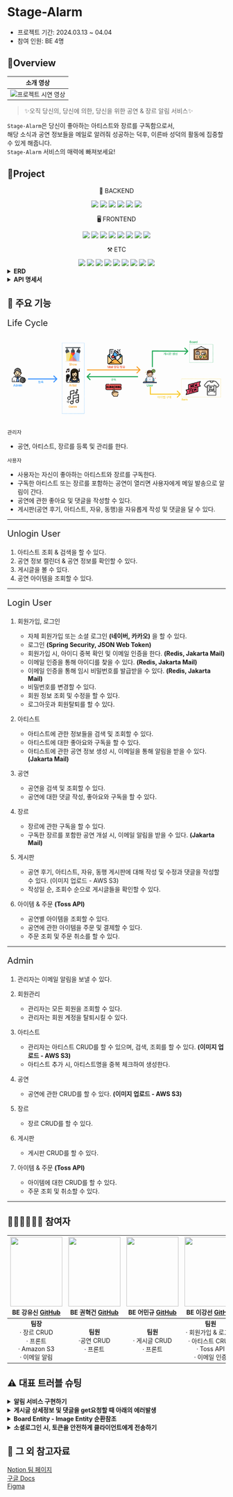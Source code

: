 # Stage-Alarm

- 프로젝트 기간: 2024.03.13 ~ 04.04
- 참여 인원: BE 4명


##  🍳Overview

|      소개 영상      |
|:---------------:|
| ![프로젝트 시연 영상]() |

> ✨오직 당신의, 당신에 의한, 당신을 위한 공연 & 장르 알림 서비스✨  
 
`Stage-Alarm`은 당신이 좋아하는 아티스트와 장르를 구독함으로서,   
해당 소식과 공연 정보들을 메일로 알려줘 성공하는 덕후, 이른바 성덕의 활동에 집중할 수 있게 해줍니다.  
`Stage-Alarm` 서비스의 매력에 빠져보세요!


##  🚩Project

<div align="center">
  <p>💾 BACKEND</p>
    <img src="https://img.shields.io/badge/Java 17-FF160B?style=flat-square&logo=java&logoColor=white"/>
    <img src="https://img.shields.io/badge/Spring Boot-6DB33F?style=flat-square&logo=springboot&logoColor=white"/>
    <img src="https://img.shields.io/badge/Spring Security-6DB33F?style=flat-square&logo=springsecurity&logoColor=white"/>
    <img src="https://img.shields.io/badge/JsonWebToken-000000?style=flat-square&logo=JSON Web Tokens&logoColor=white"/>
    <img src="https://img.shields.io/badge/Querydsl-white?style=flat-square&logo=querydsl&logoColor=white"/>
    <img src="https://img.shields.io/badge/JPA-088142?style=flat-square&logo=jpa&logoColor=white"/>
  <p>🖥️ FRONTEND</p>
    <img src="https://img.shields.io/badge/HTML-E34F26?style=flat-square&logo=html5&logoColor=white"/>
    <img src="https://img.shields.io/badge/CSS-1572B6?style=flat-square&logo=css3&logoColor=white"/>
    <img src="https://img.shields.io/badge/BootStrap-7952B3?style=flat-square&logo=bootstrap&logoColor=white"/>
    <img src="https://img.shields.io/badge/Thymeleaf-005F0F?style=flat-square&logo=thymeleaf&logoColor=white"/>
    <img src="https://img.shields.io/badge/jQuery-0769AD?style=flat-square&logo=jquery&logoColor=white"/>
    <img src="https://img.shields.io/badge/JavaSript-F7DF1E?style=flat-square&logo=javascript&logoColor=white"/>
    <img src="https://img.shields.io/badge/FullCalendar-528DD7?style=flat-square&logo=fullcalendar&logoColor=white"/>
    <img src="https://img.shields.io/badge/Font Awesome-528DD7?style=flat-square&logo=font awesome&logoColor=white"/>
  <p>⚒️ ETC</p>
    <img src="https://img.shields.io/badge/AWS S3-569A31?style=flat-square&logo=amazon s3&logoColor=white"/>
    <img src="https://img.shields.io/badge/SQLite-003B57?style=flat-square&logo=sqlite&logoColor=white"/>
    <img src="https://img.shields.io/badge/Jakarta Mail-F06B66?style=flat-square&logo=jakartamail&logoColor=white"/>
    <img src="https://img.shields.io/badge/Redis-DC382D?style=flat-square&logo=redis&logoColor=white"/>
    <img src="https://img.shields.io/badge/Swagger-85EA2D?style=flat-square&logo=swagger&logoColor=white"/>
    <img src="https://img.shields.io/badge/Erdcloud-171C36?style=flat-square&logo=erdcloud&logoColor=white"/>
    <img src="https://img.shields.io/badge/GitHub-181717?style=flat-square&logo=github&logoColor=white"/>
    <img src="https://img.shields.io/badge/Notion-000000?style=flat-square&logo=notion&logoColor=white"/>
    <img src="https://img.shields.io/badge/Figma-F24E1E?style=flat-square&logo=figma&logoColor=white"/>
</div>

<details>
<summary><strong>ERD</strong></summary>

![ERD](image/ERD.png)
</details>

<details>
<summary><strong>API 명세서</strong></summary>

http://localhost:8080/swagger-ui/index.html


![API 명세서](image/API%20명세서.png)
</details>


##  📍 주요 기능

<p style="font-size: 20px">Life Cycle</p>

![LifeCycle](image/LifeCycle.png)

`관리자`
- 공연, 아티스트, 장르를 등록 및 관리를 한다.

`사용자`
- 사용자는 자신이 좋아하는 아티스트와 장르를 구독한다.  
- 구독한 아티스트 또는 장르를 포함하는 공연이 열리면 사용자에게 메일 발송으로 알림이 간다.
- 공연에 관한 좋아요 및 댓글을 작성할 수 있다.
- 게시판(공연 후기, 아티스트, 자유, 동행)을 자유롭게 작성 및 댓글을 달 수 있다.

---

<p style="font-size: 20px">Unlogin User</p>

1. 아티스트 조회 & 검색을 할 수 있다.
2. 공연 정보 캘린더 & 공연 정보를 확인할 수 있다.
3. 게시글을 볼 수 있다.
4. 공연 아이템을 조회할 수 있다.

---

<p style="font-size: 20px">Login User</p>

1. 회원가입, 로그인
   - 자체 회원가입 또는 소셜 로그인 **(네이버, 카카오)** 을 할 수 있다.
   - 로그인 **(Spring Security, JSON Web Token)**
   - 회원가입 시, 아이디 중복 확인 및 이메일 인증을 한다. **(Redis, Jakarta Mail)**
   - 이메일 인증을 통해 아이디를 찾을 수 있다. **(Redis, Jakarta Mail)**
   - 이메일 인증을 통해 임시 비밀번호를 발급받을 수 있다. **(Redis, Jakarta Mail)**
   - 비밀번호를 변경할 수 있다.
   - 회원 정보 조회 및 수정을 할 수 있다.
   - 로그아웃과 회원탈퇴를 할 수 있다.
   

2. 아티스트
   - 아티스트에 관한 정보들을 검색 및 조회할 수 있다.
   - 아티스트에 대한 좋아요와 구독을 할 수 있다.
   - 아티스트에 관한 공연 정보 생성 시, 이메일을 통해 알림을 받을 수 있다. **(Jakarta Mail)**


3. 공연
   - 공연을 검색 및 조회할 수 있다.
   - 공연에 대한 댓글 작성, 좋아요와 구독을 할 수 있다.


4. 장르
   - 장르에 관한 구독을 할 수 있다.
   - 구독한 장르를 포함한 공연 개설 시, 이메일 알림을 받을 수 있다. **(Jakarta Mail)**


5. 게시판
   - 공연 후기, 아티스트, 자유, 동행 게시판에 대해 작성 및 수정과 댓글을 작성할 수 있다. (이미지 업로드 - AWS S3)
   - 작성일 순, 조회수 순으로 게시글들을 확인할 수 있다.


6. 아이템 & 주문 **(Toss API)**
   - 공연별 아이템을 조회할 수 있다.
   - 공연에 관한 아이템을 주문 및 결제할 수 있다.
   - 주문 조회 및 주문 취소를 할 수 있다.
---

<p style="font-size: 20px">Admin</p>

1. 관리자는 이메일 알림을 보낼 수 있다.


2. 회원관리
   - 관리자는 모든 회원을 조회할 수 있다.
   - 관리자는 회원 계정을 탈퇴시킬 수 있다.


3. 아티스트
   - 관리자는 아티스트 CRUD를 할 수 있으며, 검색, 조회를 할 수 있다. **(이미지 업로드 - AWS S3)**
   - 아티스트 추가 시, 아티스트명을 중복 체크하여 생성한다.


4. 공연
   - 공연에 관한 CRUD를 할 수 있다. **(이미지 업로드 - AWS S3)**


5. 장르
   - 장르 CRUD를 할 수 있다.


6. 게시판
   - 게시판 CRUD를 할 수 있다. 


7. 아이템 & 주문 **(Toss API)**
   - 아이템에 대한 CRUD를 할 수 있다.
   - 주문 조회 및 취소할 수 있다.
---


##  👩🏻‍💻🧑🏻‍💻 참여자

| <img src="https://github.com/fish-minkyu/fish-minkyu/assets/128130163/05ef3683-4b2d-435c-8a07-c6712221f25b" width="120" height="160"/><br/>BE 강유신 <a href="https://github.com/simidot">GitHub</a> | <img src="https://github.com/fish-minkyu/fish-minkyu/assets/128130163/70201eec-be3a-4771-9b06-6b9a7aa2557e" width="120" height="160"/><br/>BE 권혁건 <a href="https://github.com/KwonHyeokGeon">GitHub</a> | <img src="https://github.com/fish-minkyu/fish-minkyu/assets/128130163/3f56f6a8-750f-440e-a27f-d619aa30cdbb" width="120" height="160"/><br/>BE 어민규 <a href="https://github.com/fish-minkyu">GitHub</a> | <img src="https://github.com/fish-minkyu/fish-minkyu/assets/128130163/2692556c-938d-4171-b798-8f0585f28452" width="120" height="160"/><br/>BE 이강선 <a href="https://github.com/joshiaLee">GitHub</a> |
|:-------------------------------------------------------------------------------------------------------------------------------------------------------------------------------------------------:|:-------------------------------------------------------------------------------------------------------------------------------------------------------------------------------------------------------:|:-----------------------------------------------------------------------------------------------------------------------------------------------------------------------------------------------------:|:---------------------------------------------------------------------------------------------------------------------------------------------------------------------------------------------------:|
|                                              <strong>팀장</strong> <br> &middot; 장르 CRUD <br> &middot; 프론트 <br> &middot; Amazon S3 <br> &middot; 이메일 알림                                              |                                                                       <strong>팀원</strong> <br> &middot;공연 CRUD <br> &middot; 프론트                                                                        |                                                                     <strong>팀원</strong> <br> &middot; 게시글 CRUD <br> &middot; 프론트                                                                      |                                          <strong>팀원</strong> <br> &middot; 회원가입 & 로그인 <br> &middot; 아티스트 CRUD <br> &middot; Toss API <br> &middot; 이메일 인증                                           |


##  ⚠️ 대표 트러블 슈팅

<details>
<summary><strong>알림 서비스 구현하기</strong></summary>


# 1. 알림 서비스 구현하기

### 🖥️ 상황

- 사용자는 아티스트와 장르에 대해 구독할 수 있다.
- 새로운 공연 정보가 업로드될 때 사용자가 구독한 아티스트가 참여하거나, 사용자가 구독한 장르의 공연이라면 사용자에게 이메일로 알림을 보낸다.
- 이때, 이메일 알림은 **Jakarta Mail**로 메일 발송 처리를 하는데, 공연 정보를 업로드하는 메서드 내부에 구현해야할지? 구체적으로 어떤 방식으로 구현해야 할지 고민이 되었다.

### 🖋️ 알림 처리에 대한 공부

**1) Spring 비동기 처리 기능**


: 알림 작업을 비동기적으로 처리하여 응답 시간을 최소화할 수 있다.

- @EnableAsync + @Async : 단순한 스레드를 만들어준다.
- SpringAsyncConfig(@EnableAsync) + @Async(”threadPoolName”) : 스레드 풀을 만든다.
- 리턴 값이 있는 경우 : Future, ListenableFuture, CompleatableFuture 사용
- 👍🏻 : 높은 응답성, 자원 효율성 (필요에 따라 스레드 생성 및 관리)
- 👎🏻 : 코드 복잡도, 메모리 문제 (스레드가 다른 스레드와 동일한 메모리 공간을 공유한다)

**2) 이벤트 기반 아키텍처**


: 공연 정보가 업로드되는 이벤트를 발생시키고, 해당 이벤트를 구독하는 알림 서비스가 감지하여 알림을 보낸다.

- Spring의 이벤트 프레임워크 사용 + 이를 처리하는 리스너 등록
- 이벤트 발행 : ApplicationEventPublisher 주입받아 사용
- 이벤트 구독 : ApplicationListener 인터페이스 구현 혹은 @EventListener 사용
- 멀티 캐스팅 관계 : 다수의 수신자가 존재할 수 있는 통신 형태
- 동기 방식으로 동작 (트랜잭션이 하나의 범위로 묶일 수 있다.)
- 비동기 방식으로 하기 위해서는 별도의 설정이 필요
   - @Async 메서드로 비동기 구현
   - ApplicationEventMulticaster로 비동기 구현
- 👍🏻 : 의존성 분리, 재사용성, 별도의 서비스 분리 용이 (여러 도메인에서 사용 가능), 단위 테스트 용이
- 👎🏻 : 전반적인 작업량이 많아짐. 메시지 구독 순서를 고려해야 하는 경우 복잡.

**3) 알림 대기열**


: 메시지 큐나 대기열 시스템을 사용하여 알림 메시지를 임시 저장하고, 대기열을 정기적으로 확인하여 알림을 발송하는 방식.

- RabbitMQ 사용 (AMQP(Advanced Message Queuing Protocol)을 구현한 오픈 소스 메시지 브로커)
- Amazon SQS (Simple Queue Service) 사용
- Apache Kafka 사용 (고성능, 분산형 스트리밍 플랫폼. 대량의 데이터 스트리밍 처리에 특화)
- RabbitMQ 사용 (AMQP(Advanced Message Queuing Protocol)을 구현한 오픈 소스 메시지 브로커)
- ActiveMQ 사용
- 👍🏻 : 확장성, 결합도 감소, 부하 분산
- 👎🏻 : 복잡성 증가, 디버깅과 모니터링의 어려움

### **🌟 선택**

- 2번과 3번은 현재 상황에서 시간적 여유 및 경험 부족으로 구현이 어려울 것으로 예상.
- 그러나, 비동기 처리는 필수이므로 1번 방법을 활용해 알림 처리를 비동기로 처리하기로 했다.
- 핵심 : 알림 처리가 지연되어도 공연 정보 업로드 요청은 완료되어야 하며, 다른 스레드에서 알림을 처리할 수 있도록 비동기로 처리하여야 한다.

### 📨 구현

**1) AsyncConfig 설정**

- @EnableAsync : 비동기 기능 활성
- TaskExecutor를 사용하여 비동기 작업을 스케줄링 (ThreadPoolTaskExecutor)
- setCorePoolSize(n) : 기본적으로 실행 대기 중인 스레드 개수
- setMaxPoolSize(n) : 동시에 동작하는 최대 스레드 개수
- setQueueCapacity(n) : CorePool의 크기를 넘어서면 큐에 저장하는데, 그 큐의 최대 용량

```java
@Configuration
@EnableAsync // 스프링의 비동기 기능을 활성화하여 Async 어노테이션을 감지
public class AsyncConfig implements AsyncConfigurer {

  @Override
  @Bean(name = "threadPoolTaskExecutor")
  public Executor getAsyncExecutor() {
		// 내 PC의 Processor 개수를 가져옴.
    int processors = Runtime.getRuntime().availableProcessors(); 
	  // TaskExecutor를 사용하여 비동기 작업을 스케줄링 (ThreadPoolTaskExecutor)
    ThreadPoolTaskExecutor executor = new ThreadPoolTaskExecutor(); 
    // 기본적으로 실행 대기 중인 스레드 개수
    executor.setCorePoolSize(processors);
    // 동시에 동작하는 최대 스레드 개수
    executor.setMaxPoolSize(processors * 2); 
    // CorePool의 크기를 넘어서면 큐에 저장하는데, 그 큐의 최대 용량
    executor.setQueueCapacity(50); // 대기를 위한 Queue 크기
    executor.setKeepAliveSeconds(60);  // 스레드 재사용 시간
    executor.setThreadNamePrefix("AsyncExecutor-"); // 스레드 이름 prefix
    executor.initialize(); // ThreadPoolExecutor 생성

    return executor;
  }
}
```

**2) 비동기 적용**


: 비동기 처리 메서드에 @Async 어노테이션 붙여주기

```java
    // 이메일 발송 메서드
    @Override
    @Async("threadPoolTaskExecutor")
    @Transactional
    public void sendMail(Alert alert) throws MessagingException {
        log.info("===== email sending start");

        MimeMessage message = mailSender.createMimeMessage();
        MimeMessageHelper helper = new MimeMessageHelper(message, true, "UTF-8");

        helper.setSubject(EMAIL_TITLE_PREFIX + alert.getTitle()); //제목
        helper.setFrom("stage alarm <noreply@stagealarm.com>");
        helper.setTo(alert.getUserEmail());
        HashMap<String, String> emailValues = new HashMap<>();
        emailValues.put("content", alert.getMessage());
        String text = setContext(emailValues);
        helper.setText(text, true);
        helper.addInline("logo", new ClassPathResource("static/images/logo.png"));
        helper.addInline("notice-icon", new ClassPathResource("static/images/image-1.png"));

        mailSender.send(message);
        log.info("===== email sending end");
    }

```

```java
    // 공연 정보에 대한 알림 객체 생성 메서드 (내부에서 이메일 발송 메서드를 호출하므로 트랜잭션 처리를 했다)
    @Override
    @Async("threadPoolTaskExecutor")
    @Transactional
    public void createAlert(Long showInfoId) {
        // 해당 공연정보에서 아티스트 관련 알림 객체 생성
        log.info("===== artist alert creation start");
        List<ShowArtist> showArtists = showArtistRepo.findByShowInfoId(showInfoId);
        generateArtistSubAlert(showArtists);
        log.info("===== artist alert creation end");

        log.info("===== genre alert creation start");
        List<ShowGenre> showGenres = showGenreRepo.findByShowInfoId(showInfoId);
        generateGenreSubAlert(showGenres);
        log.info("===== genre alert creation end");

        List<Alert> alerts = alertRepository.findByShowInfoId(showInfoId);
        for (Alert alert : alerts) {
            try {
                log.info("send email start");
                alert.setMessage(generateMessage(alert, alert.getUserNickname()));
                sendMail(alert);
            } catch (MessagingException e) {
                log.warn(e.getMessage());
                throw new ResponseStatusException(HttpStatus.INTERNAL_SERVER_ERROR);
            }
        }
    }
```

**** 주의사항 ****

- @Async 어노테이션이 붙은 메서드는 같은 클래스 내에서 다른 메서드가 직접 호출할 경우 비동기로 실행되지 않는다. 스프링의 **프록시 기반 AOP**가 작동하는 방식 때문이다. 이를 해결하기 위해서는 자기 자신의 프록시 객체를 주입받아 사용하거나, 다른 빈에서 해당 메서드를 호출해야 한다.
- 비동기 메서드에서 발생하는 예외를 처리하기 위해서는 AsyncUncaughtExceptionHandler를 구현해야 한다.

### 🔥 트러블 발생

![이미지](https://prod-files-secure.s3.us-west-2.amazonaws.com/c69962b0-3951-485b-b10a-5bb29576bba8/f8205c6e-8ae7-4707-afa6-421651e436cf/Untitled.png)

- 찾아봤더니 스프링은 프록시를 사용해서 별도의 스레드에서 Async 처리된 메서드를 실행할 때 프록시 기술을 사용한다고 한다. 음... 프록시가 뭔데 대체!....
- 프록시 생성 방법에는 JDK 동적 프록시 / CGLib 사용 가능
- 스프링 부트 사용시에는 AOP 적용시 기본으로 CGLib 사용
- @EnableAsync는 스프링부트의 방식과는 무관하게 **JDK 동적 프록시나 CGLib** 중 선택 가능하다. (기본값이 Jdk 동적 프록시)

<details>
<summary><strong>AOP Proxy 관련 간단 설명</strong></summary>

**1. JDK dynamic proxy**


:인터페이스 기반의 프록시 생성 방식. Java의 리플렉션을 이용해서 객체를 만든다.

대상의 객체가 최소 하나의 인터페이스를 구현했다면 JDK 프록시를 사용한다.

스프링은 JDK의 Proxy클래스를 사용하여 해당 인터페이스를 구현하는 프록시 객체를 동적으로 생성.

인터페이스를 통한 프록싱에 적합하다.

**2. CGLib proxy (Code Generation Library)**


: 클래스 기반의 프록시 생성 방식. 바이트코드를 조작해 프록시 객체를 만든다.  
대상 객체가 인터페이스를 구현하지 않거나, proxyTargetClass=true 설정을 사용하는 경우에 적용된다.  
상속을 사용하여 대상 클래스의 하위 클래스를 동적으로 생성하고, 이를 통해 프록시 객체를 만든다.  
클래스를 직접 상속하여 프록싱한다.

**default** : JDK dynamic proxy

만약 **@EnableAsync(proxyTargetClass =true)** 설정을 하였으면 **CGLib** proxy 강제

</details>


🤔사실 프록시에 대해 제대로 공부하지 않고, 그냥 어찌저찌 해결하다보니 실행이 되었다.  
이때 해결책으로 썼던 것은 **@EnableAsync(proxyTargetClass=true)**로 바꾸고, 된다! 하고 아무 생각 없이 넘겼다.  
하지만, 지금 트러블 슈팅을 적으며 프록시에 대해서 어느정도 개념을 공부하니, 얼떨결에~ 해결했다는 사실을 알게 되었다.  

위의 오류 상황을 제대로 살펴보면 Action에 두가지 해결책을 제시해주었다.

1) Consider injecting the bean as one of its interfaces

or

2) forcing the use of CGLib-based proxies by setting proxyTargetClass=true on @EnableAsync and/or @EnableCaching.

이렇게 두가지 방법이 있다.

1) 인터페이스 상속을 통해서 빈 주입을 하여 JDK dynamic proxy로 제대로 생성되게 만든다.

2) proxyTargetClass=true 설정을 통해서 CGLib proxy로 강제하여 생성되게 만든다.

위의 상황에서 나는 분명 interface를 구현하고 상속받았는데 왜 why? 이런 문제가 나는걸까 ? 했는데,  
알고보니, Async 어노테이션이 달리는 메서드가 꼭 반드시 인터페이스에 구현되어있어야 한다. = 인터페이스로 빈을 주입한다.   
그래서 두가지 메서드를 인터페이스 메서드로 구현하여 오버라이딩하여 구체적인 메서드를 구현해주었다.

```java
public interface AlertService {
    void createAlert(Long showInfoId);
    void sendMail(Alert alert) throws MessagingException;
}
```

```java
@Slf4j
@Service
@RequiredArgsConstructor
public class EmailAlertService implements AlertService {
    private final JavaMailSender mailSender;
    private final SpringTemplateEngine templateEngine;

    private final AlertRepository alertRepository;
    private final ShowArtistRepo showArtistRepo;
    private final ShowGenreRepo showGenreRepo;
    private final GenreSubscribeRepo genreSubscribeRepo;
    private final ArtistSubscribeRepo artistSubscribeRepo;

    private static final String EMAIL_TITLE_PREFIX = "[STAGE ALARM] 알림 : 새 공연이 등록되었습니다";
    private static final String EMAIL_ALARM_TITLE = "알림 : 새 공연이 등록되었습니다";

    @Override
    @Async("threadPoolTaskExecutor")
    public void sendMail(Alert alert) throws MessagingException {
        log.info("===== email sending start");

        MimeMessage message = mailSender.createMimeMessage();
        MimeMessageHelper helper = new MimeMessageHelper(message, true, "UTF-8");

        helper.setSubject(EMAIL_TITLE_PREFIX + alert.getTitle()); //제목
        helper.setFrom("stage alarm <noreply@stagealarm.com>");
        helper.setTo(alert.getUserEmail());
        HashMap<String, String> emailValues = new HashMap<>();
        emailValues.put("content", alert.getMessage());
        String text = setContext(emailValues);
        helper.setText(text, true);
        helper.addInline("logo", new ClassPathResource("static/images/logo.png"));
        helper.addInline("notice-icon", new ClassPathResource("static/images/image-1.png"));

        mailSender.send(message);
        log.info("===== email sending end");
    }

    @Override
    public void createAlert(Long showInfoId) {
        // 해당 공연정보에서 아티스트 관련 알림 객체 생성
        log.info("===== artist alert creation start");
        List<ShowArtist> showArtists = showArtistRepo.findByShowInfoId(showInfoId);
        generateArtistSubAlert(showArtists);
        log.info("===== artist alert creation end");

        log.info("===== genre alert creation start");
        List<ShowGenre> showGenres = showGenreRepo.findByShowInfoId(showInfoId);
        generateGenreSubAlert(showGenres);
        log.info("===== genre alert creation end");

        List<Alert> alerts = alertRepository.findByShowInfoId(showInfoId);
        for (Alert alert : alerts) {
            try {
                log.info("send email start");
                alert.setMessage(generateMessage(alert, alert.getUserNickname()));
                sendMail(alert);
            } catch (MessagingException e) {
                log.warn(e.getMessage());
                throw new ResponseStatusException(HttpStatus.INTERNAL_SERVER_ERROR);
            }
        }
    }

    private void generateArtistSubAlert(List<ShowArtist> shows) {
        for (ShowArtist artist : shows) {
            List<ArtistSubscribe> subscribes = artistSubscribeRepo.findByArtistId(artist.getArtist().getId());
            for(ArtistSubscribe subscribe : subscribes) {
                log.info("subscribe :: "+subscribe.toString());
                Alert alert = Alert.builder()
                    .showInfo(artist.getShowInfo())
                    .userEmail(subscribe.getUserEntity().getEmail())
                    .userNickname(subscribe.getUserEntity().getNickname())
                    .artistSubscribe(subscribe)
                    .title(EMAIL_ALARM_TITLE)
                    .build();

                alert = alertRepository.save(alert);
                log.info("saved..artist alert : "+alert.toString());
            }
        }
    }

    private void generateGenreSubAlert(List<ShowGenre> shows) {
        for (ShowGenre genre : shows) {
            List<GenreSubscribe> subscribes = genreSubscribeRepo.findByGenreId(genre.getGenre().getId());
            for (GenreSubscribe subscribe : subscribes) {
                String userEmail = subscribe.getUserEntity().getEmail();
                Optional<Alert> alertOptional = alertRepository.findByUserEmailAndShowInfoId(userEmail, genre.getShowInfo().getId());
                Alert alert;
                // 이미 해당 구독자 유저에 대한 알림이 생성된 상태이면 이미 생성된 alert에 추가만 하고 알림 이메일은 보내지 않음
                if (alertOptional.isPresent()) {
                    alert = alertOptional.get();
                    alert.setGenreSubscribe(subscribe);
                    alertRepository.save(alert);
                    log.info("==== set same alert for " + subscribe.getUserEntity().getNickname());
                    continue;
                } else { // 한 유저에 대한 알림이 생성되지 않은 상태이면 새로 생성
                    alert = Alert.builder()
                        .showInfo(genre.getShowInfo())
                        .genreSubscribe(subscribe)
                        .title(EMAIL_ALARM_TITLE)
                        .userEmail(userEmail)
                        .userNickname(subscribe.getUserEntity().getNickname())
                        .build();
                    alertRepository.save(alert);
                }
                log.info("saved..genre alert : "+alert.toString());
            }
        }
    }

    private String generateMessage(Alert alert, String userNickname){
        StringBuffer sb = new StringBuffer();
        sb.append("안녕하세요. ").append(userNickname).append("님, 스테이지 알람에서 알림 드립니다.   \n");
        sb.append("구독하신 ");
        if (alert.getGenreSubscribe() != null && alert.getArtistSubscribe()!=null) {
            sb.append("아티스트 :: ").append(alert.getArtistSubscribe().getArtist().getName()).append("와 ");
            sb.append("장르 :: ").append(alert.getGenreSubscribe().getGenre().getName()).append("의 공연 정보가 등록되었습니다.  \n");
        } else if (alert.getGenreSubscribe() == null) {
            sb.append("아티스트 :: ").append(alert.getArtistSubscribe().getArtist().getName()).append("의 공연 정보가 등록되었습니다.  \n");
        } else {
            sb.append("장르 :: ").append(alert.getGenreSubscribe().getGenre().getName()).append("의 공연 정보가 등록되었습니다.  \n");
        }
        sb.append("해당 공연 보기 : ").append(alert.getShowInfo().getTicketVendor()).append(" \n\n");
        sb.append("저희 스테이지 알람을 사랑해주셔서 감사합니다. ");

        return sb.toString();
    }

    private String setContext(Map<String, String> emailValues) {
        Context context = new Context();
        emailValues.forEach(context::setVariable);
        return templateEngine.process("email/index.html", context);
    }
}
```

### **📨📨📨 결과 로그**

![이미지](https://blog.kakaocdn.net/dn/bfPIJL/btsGjBmkAJl/gWT8y1cZNSaIbaBakKhq4K/img.png)

1) 공연 정보 업로드시 uploadIntoS3 하고,

2) 해당 공연 정보에 대해서 저장을 하고,

3) 이 생성된 ShowInfo 객체를 가지고 관련 ShowArtist, ShowGenre 객체를 생성해주고

4) 이를 활용해 구독자와 ShowArtist, ShowGenre 연결짓는 Alert 객체를 만들어주고

5) 이 만들어진 Alert를 바탕으로 이메일 알림을 발송한다. (이때 확인하고 중복되게 알림이 보내지지 않는다)

6) 그렇게 알림은 비동기적으로 차례로 처리가 되고 이후 스레드가 닫힌다.

### **🌟🌟동기 처리 방식 vs. 비동기 처리 방식 🌟🌟**

동기 처리와 비동기 처리의 차이를 느껴보고자 실험을 했다.  
5명의 구독자에게 이메일을 발송하였다.

![이미지](https://blog.kakaocdn.net/dn/cY7T0x/btsF9CrHfsR/rT4VZJktcKGv5KYcRBwkI0/img.png)

![이미지](https://blog.kakaocdn.net/dn/dxltzM/btsGkULXTuF/N0ftzCOWxSErvyqkmSUVc0/img.png)

1) 동기 처리 방식 : 공연정보 업로드 요청시 5명의 구독자에게 이메일을 모두 발송하는 시간까지 더해져 **15.37s 기록**

2) 비동기 처리 방식 : 공연정보 업로드 요청시 **439ms 기록**, 요청 보낸 후에 이메일 전송이 차례로 이루어지고, 이메일 전송이 이루어지는 사이에도 여러번 요청을 보낼 수 있다.

[알림 동기처리와 비동기처리](https://www.notion.so/4d6c075d3db94bb0a957c201b40fbd80?pvs=21) <<동영상

</details>

<details>
<summary><strong>게시글 상세정보 및 댓글을 get요청할 때 아래의 에러발생</strong></summary>

## 🎃게시글 상세정보 및 댓글을 get 요청 할 때 아래의 에러발생

![](https://file.notion.so/f/f/c69962b0-3951-485b-b10a-5bb29576bba8/64d77117-81ea-4301-a78b-f2ef891de2e5/Untitled.png?id=2cc1bcd8-e589-4e08-b3a8-22f1ae0d9dd5&table=block&spaceId=c69962b0-3951-485b-b10a-5bb29576bba8&expirationTimestamp=1712340000000&signature=zBb1AMarSPo6Z7DfzuFqApGPfAF6Dh4CUijWQEDF7oc&downloadName=Untitled.png)

![Untitled](https://file.notion.so/f/f/c69962b0-3951-485b-b10a-5bb29576bba8/3d1d45ad-cb28-4d2f-9eed-2900a5397cfe/Untitled.png?id=66926217-f464-4282-a9cf-d4d5a0756ddc&table=block&spaceId=c69962b0-3951-485b-b10a-5bb29576bba8&expirationTimestamp=1712340000000&signature=QyX0ThsxbQfFJJS6TG2B8jQ_5mzLHeW3zjnedvzOeuA&downloadName=Untitled.png)

- FetchType.LAZY로 연관관계를 매핑할 때 연관된 엔티티가 모두 로딩되지 않고 필요로 할 때 로딩함.
- 데이터베이스에서 로딩되지 않은 대신 프록시 객체를 생성하여 사용함.
- Dto객체를 JSON으로 변환하는 직렬화할 때 해당 객체의 모든 필드는 완전하게 초기화되어야함.
  그러나 프록시 객체로 로딩된 객체는 직렬화과정에서 실제로 초기화되지않음.
- Jackson이 JSON으로 변환하는 동안 프록시 객체의 필드를 접근하려 할 때 에러가 발생!

![Untitled](https://file.notion.so/f/f/c69962b0-3951-485b-b10a-5bb29576bba8/506ae3e7-bcd6-4db2-9077-54f6fe210c0d/Untitled.png?id=55d49c17-c8bc-4e0c-b440-80866d1deff8&table=block&spaceId=c69962b0-3951-485b-b10a-5bb29576bba8&expirationTimestamp=1712347200000&signature=NgS36Dc-P2Wot_TURRjKoqfK6G7H6wh-uNMBCl8BNhQ&downloadName=Untitled.png)

> showInfo와 userEntity가 lazyloading됨


![Untitled](https://file.notion.so/f/f/c69962b0-3951-485b-b10a-5bb29576bba8/cc608b16-649b-4df0-9371-1ea55b0d1f2a/Untitled.png?id=76beb725-cb6a-4f85-8fdb-dbbe9b1200eb&table=block&spaceId=c69962b0-3951-485b-b10a-5bb29576bba8&expirationTimestamp=1712347200000&signature=TjrqhPNTW1whbx6Eq1lybLIRLyNUEMIn5tIk1OUjKBQ&downloadName=Untitled.png)

## 해결방법

엔티티 대신 DTO를 사용하여 정보를 직렬화하면 된다.

![Untitled](https://file.notion.so/f/f/c69962b0-3951-485b-b10a-5bb29576bba8/994074b9-e1b7-4897-8228-3bd26e627db6/Untitled.png?id=5ff44461-ab12-4145-bd21-37a9aca966f8&table=block&spaceId=c69962b0-3951-485b-b10a-5bb29576bba8&expirationTimestamp=1712347200000&signature=ZlROsu8Sy2O5EWKOoUx7W1Gsf514etjGmJ8hF_VvoXY&downloadName=Untitled.png)

- UserEntity를 사용하는 대신 UserResponseDto를 사용하여 showComments의 getUserEntity()를 사용하지 않음
   - DTO로 변환할 때 필요한 데이터만을 가져오기 때문에 프록시 객체의 모든 데이터를 로딩할 필요가 없어서 프록시객체의 초기화를 강제로 발생시키지 않음.

```java
@Getter
@Setter
@Builder
@ToString
@NoArgsConstructor
@AllArgsConstructor
public class UserResponseDto {
    // comments에 get요청이 왔을 때 user정보를 주기 위한 userDto(userEntity를 직접 넘기지 않기 위해)
    private String nickname;
    private Long userId;
    private String authorities;

    public static UserResponseDto fromEntity(UserEntity user) {
        if (user == null) return null;
        return UserResponseDto.builder()
                .nickname(user.getNickname())
                .userId(user.getId())
                .authorities(user.getAuthorities())
                .build();
    }
}

```

Rest API를 통해 응답받은 DTO를 JSON으로 직렬화하는 과정에서 생각치도 못했던 에러가 많이 발생했다.  Jackson이 프로퍼티를 직렬화 할 때 getter를 사용하여 값을 읽기 때문에 DTO에 @Getter 어노테이션을 붙여주지 않으면 에러가 발생하는 등 Rest API를 구성할 때 더 세부적으로 고민해야 할 요소들이 많이 있지만 프론트를 직접 구현해보지않으면 알기 어려웠던 만큼 Rest API로 구현해보길 잘한 것 같다.

</details>

<details>
<summary><strong>Board Entity - Image Entity 순환참조</strong></summary>


## 문제.

게시글 생성 시, 이미지와 함께 생성을 하게 되면 반환값이 자니치게 크고 긴 이상한 점을 발견했다.  
해당 문제는 Board와 Image가 서로 참조를 하면서 반환값 또한 서로 참조하는 결과값이 나와  
Stack Over Flow가 발생하는 것이었다.

Postman으로 테스트를 할 땐 게시글이 생성이 되었지만 웹 브라우저로 테스트를 하면 생성되지 않았다.

### 에러 코드.(Stack Over Flow)

```java
Ignoring exception, response committed already: org.springframework.http.converter.HttpMessageNotWritableException: Could not write JSON: Infinite recursion (StackOverflowError)
Resolved [org.springframework.http.converter.HttpMessageNotWritableException: Could not write JSON: Infinite recursion (StackOverflowError)]
```

### Board Entity

```java
import com.example.stagealarm.BaseEntity;
import com.example.stagealarm.image.entity.Image;
import com.example.stagealarm.user.entity.UserEntity;
import jakarta.persistence.*;
import lombok.*;

import java.util.ArrayList;
import java.util.List;

@Getter
@Builder
@Entity
@NoArgsConstructor
@AllArgsConstructor
public class Board  extends BaseEntity {
  @Column(nullable = false)
  @Setter
  private String title;
  @Setter
  private String content;
  @Enumerated(EnumType.STRING)
  @Setter
  private ActivateEnum activate; //todo: Enum 신고로 바뀌었을 경우를 대비하여
  @Setter
  private Long views;

  @ManyToOne(fetch = FetchType.LAZY)
  @Setter
  private Category category;

  @ManyToOne(fetch = FetchType.LAZY)
  private UserEntity userEntity;

  @OneToMany(cascade = CascadeType.ALL, fetch = FetchType.LAZY)
  private List<Image> imageList;

  @OneToMany(mappedBy = "board", fetch = FetchType.LAZY)
  private List<BoardComment> commentList = new ArrayList<>();

  public void addImage(Image image) {
    // 현재 Board 인스턴스에 Image 객체를 추가
    this.imageList.add(image);
    // Image 객체의 Board 참조를 현재 Board 인스턴스로 설정
    image.setBoard(this);
  }

  public static Board.BoardBuilder customBuilder() {
    return builder()
      .commentList(new ArrayList<>())
      .imageList(new ArrayList<>());
  }
}
```

### Image Entity

```java
import com.example.stagealarm.BaseEntity;
import com.example.stagealarm.board.entity.Board;
import jakarta.persistence.Column;
import jakarta.persistence.Entity;
import jakarta.persistence.FetchType;
import jakarta.persistence.ManyToOne;
import lombok.*;

@Getter
@Builder
@Entity
@NoArgsConstructor
@AllArgsConstructor
public class Image extends BaseEntity {
  @Column(nullable = false)
  private String imgUrl;

  @ManyToOne(fetch = FetchType.LAZY)
  @Setter
  private Board board;
}
```

### 반환값(Postman) - 525ms, 405.31KB

```java
{
    "id": 4,
    "title": "test",
    "content": "test",
    "activate": "ACTIVATE",
    "views": 0,
    "userId": 2,
    "loginId": "user",
    "categoryId": 1,
    "createdAt": "2024-04-03T20:04:02.1838",
    "imageList": [
        {
            "id": 3,
            "createdAt": "2024-04-03T20:04:02.179216",
            "imgUrl": "https://s3.ap-northeast-2.amazonaws.com/java-test-s3/boardImg/ded4a01c-7f27-40a9-b814-d3b556ec35b4.png",
            "board": {
                "id": 4,
                "createdAt": "2024-04-03T20:04:02.1838",
                "title": "test",
                "content": "test",
                "activate": "ACTIVATE",
                "views": 0,
                "category": {
                    "id": 1,
                    "category": "공연 후기"
                },
                "userEntity": {
                    "id": 2,
                    "createdAt": "2024-04-03T17:31:18.739",
                    "loginId": "user",
                    "password": "$2a$10$9vANwbo5MJFzY029Pe0KFea1njGXu8SmjiDusK9uLGIWqpm48r8I2",
                    "email": "hhhjs0133@naver.com",
                    "nickname": "일반 사용자1",
                    "gender": null,
                    "phone": null,
                    "profileImg": null,
                    "address": null,
                    "authorities": "ROLE_USER",
                    "likeList": [],
                    "genreSubscribeList": [],
                    "artistSubscribeList": []
                },
                "imageList": [
                    {
                        "id": 3,
                        "createdAt": "2024-04-03T20:04:02.179216",
                        "imgUrl": "https://s3.ap-northeast-2.amazonaws.com/java-test-s3/boardImg/ded4a01c-7f27-40a9-b814-d3b556ec35b4.png",
                        "board": {
                            "id": 4,
                            "createdAt": "2024-04-03T20:04:02.1838",
                            "title": "test",
                            "content": "test",
                            "activate": "ACTIVATE",
                            "views": 0,
                            "category": {
                                "id": 1,
                                "category": "공연 후기"
                            },
                            "userEntity": {
                                "id": 2,
                                "createdAt": "2024-04-03T17:31:18.739",
                                "loginId": "user",
                                "password": "$2a$10$9vANwbo5MJFzY029Pe0KFea1njGXu8SmjiDusK9uLGIWqpm48r8I2",
                                "email": "hhhjs0133@naver.com",
                                "nickname": "일반 사용자1",
                                "gender": null,
                                "phone": null,
                                "profileImg": null,
                                "address": null,
                                "authorities": "ROLE_USER",
                                "likeList": [],
                                "genreSubscribeList": [],
                                "artistSubscribeList": []
                            },
                            // ... 무한 반복 ...
```

![Untitled](https://file.notion.so/f/f/c69962b0-3951-485b-b10a-5bb29576bba8/a7fce8f2-ae85-4da5-9fbb-d1a8ef7fef6a/Untitled.png?id=8783e3ca-1526-4dbf-8952-bd1116b53672&table=block&spaceId=c69962b0-3951-485b-b10a-5bb29576bba8&expirationTimestamp=1712368800000&signature=p3abst2TqYgveD-7VyJMhyVY0bVnHwYBIAbsBRt27dw&downloadName=Untitled.png)

## 해결.

`@JsonManagedReference`와 `@JsonBackReference` 을 사용해서 순환 참조를 해결했다.  
JPA 엔티티나 다른 객체 관계에서 순환 참조를 방지하기 위해 해당 어노테이션들을 사용한다.  
`@JsonManagedReference`은 순환참조의 “부모”쪽에, `@JsonBackReference`은 “자식”쪽에 붙여 사용한다.

### Board Entity

```java
import com.example.stagealarm.BaseEntity;
import com.example.stagealarm.image.entity.Image;
import com.example.stagealarm.user.entity.UserEntity;
import com.fasterxml.jackson.annotation.JsonManagedReference;
import jakarta.persistence.*;
import lombok.*;

import java.util.ArrayList;
import java.util.List;

@Getter
@Builder
@Entity
@NoArgsConstructor
@AllArgsConstructor
public class Board  extends BaseEntity {
  @Column(nullable = false)
  @Setter
  private String title;
  @Setter
  private String content;
  @Enumerated(EnumType.STRING)
  @Setter
  private ActivateEnum activate; //todo: Enum 신고로 바뀌었을 경우를 대비하여
  @Setter
  private Long views;

  @ManyToOne(fetch = FetchType.LAZY)
  @Setter
  private Category category;

  @ManyToOne(fetch = FetchType.LAZY)
  private UserEntity userEntity;

  @OneToMany(cascade = CascadeType.ALL, fetch = FetchType.LAZY)
	@JsonManagedReference
  private List<Image> imageList;

  @OneToMany(mappedBy = "board", fetch = FetchType.LAZY)
  private List<BoardComment> commentList = new ArrayList<>();

  public void addImage(Image image) {
    // 현재 Board 인스턴스에 Image 객체를 추가
    this.imageList.add(image);
    // Image 객체의 Board 참조를 현재 Board 인스턴스로 설정
    image.setBoard(this);
  }

  public static Board.BoardBuilder customBuilder() {
    return builder()
      .commentList(new ArrayList<>())
      .imageList(new ArrayList<>());
  }
}
```

### Image Entity

```java
import com.example.stagealarm.BaseEntity;
import com.example.stagealarm.board.entity.Board;
import com.fasterxml.jackson.annotation.JsonBackReference;
import jakarta.persistence.Column;
import jakarta.persistence.Entity;
import jakarta.persistence.FetchType;
import jakarta.persistence.ManyToOne;
import lombok.*;

@Getter
@Builder
@Entity
@NoArgsConstructor
@AllArgsConstructor
public class Image extends BaseEntity {
  @Column(nullable = false)
  private String imgUrl;

  @ManyToOne(fetch = FetchType.LAZY)
	@JsonBackReference
  @Setter
  private Board board;
}
```

### 반환값 1045ms, 938B
```java
{
    "id": 5,
    "title": "test",
    "content": "test",
    "activate": "ACTIVATE",
    "views": 0,
    "userId": 2,
    "loginId": "user",
    "categoryId": 1,
    "createdAt": "2024-04-03T20:13:46.114877",
    "imageList": [
        {
            "id": 5,
            "createdAt": "2024-04-03T20:13:46.100346",
            "imgUrl": "https://s3.ap-northeast-2.amazonaws.com/java-test-s3/boardImg/2d921929-4280-442d-ac49-9f43f7be44df.png"
        },
        {
            "id": 6,
            "createdAt": "2024-04-03T20:13:46.109876",
            "imgUrl": "https://s3.ap-northeast-2.amazonaws.com/java-test-s3/boardImg/2b6e8b43-54b4-434d-a610-3bdbda4a9d4e.png"
        }
    ],
    "commentList": []
}
```
![이미지](https://file.notion.so/f/f/c69962b0-3951-485b-b10a-5bb29576bba8/986421aa-ff28-4f19-97fe-f0b2baa68ab0/Untitled.png?id=970ef00b-590e-4934-8c82-f39a7a92bb55&table=block&spaceId=c69962b0-3951-485b-b10a-5bb29576bba8&expirationTimestamp=1712368800000&signature=UZhnd5iiu0043jd4AiSZqMMCBSQ3guAplbmMO3cGrz0&downloadName=Untitled.png)

</details>


<details>
<summary><strong>소셜로그인 시, 토큰을 안전하게 클라이언트에게 전송하기</strong></summary>

### 상황

- 소셜로그인할때 `OAuth2SuccessHandler` 까지 도달하고나서 토큰을 발급하는데 이 토큰을 어떻게 클라이언트에게 안전하게 보낼수 있을까?
- 소셜로그인 성공시에 토큰을 쿼리파라미터로 보낼수는 있지만 URL에 다 노출이 되기때문에 최소한 **Response Header**에 보내고 싶지만 사실 보안적인 수준에서는 쿼리 파라미터로 보내나 헤더로 보내나 바디로 보내나 토큰을 탈취하는것은 큰 차이가 없다고 한다.
- 따라서 더 보안을 강화하기 위해 다음과 같은 해결책들을 공부해 보았다.

### 해결을 위한 공부

- `SimpleUrlAuthenticatoinSuccessHandler` 를 상속할경우 특정 URL로 리다이렉트만 가능하기 때문에 토큰을 http 헤더나 바디에 포함시킬수가 없다. (리다이렉트시에 초기 헤더정보는 다음 요청으로 전달되지 않기 때문에)
- 크게 두가지 해결책이 있다는걸 알았는데 쿠키에 jwt 토큰을 포함시키거나 헤더에 포함시키는 방법이 있다.
- 첫번째 방법은 원래대로 `SimpleUrlAuthenticatoinSuccessHandler` 을 쓰되 리다이렉트시에 jwt 토큰을 쿠키에 넣어서 전달하는 방법이 있다.
- 두번째로 헤더에 포함시키고 싶다면 `SimpleUrlAuthenticatoinSuccessHandler` 가 아니라 `OAuth2AuthenticationSuccessHandler` 를 상속해서 여기서 헤더에 포함시키는 방법이 있다. 이번 프로젝트에서는 헤더에 bearer jwt 토큰을 포함시키는 방식으로 진행했기 때문에 여기까지 하더라도 현재 보안수준을 만족하지만 만약 **공격자가 네트워크를 통해 전송되는 데이터 패킷을 가로채거나 모니터링하는 데이터 스니핑(Data Sniffing)**을 ****한다면 토큰이 탈취 당할수도 있기때문에 더 욕심이 생겨 나중에 있을 보안의 확장성을 위해 좀 더 공부를 해보았다.
- 결국 쿠키나 헤더 모두 탈취당할 가능성이 있는데 쿠키를 사용하는 방법이 더 여러가지 보안을 강화할 수단이 있다는것을 알게돼서 소셜로그인시에 쿠키로 전달하는 방법을 택했다.
- 보안 강화를 위해쿠키에 Secure 플래그를 설정함으로써 HTTPS 프로토콜일 경우에만 쿠키를 전달하여 **중간자 공격(man-in-the-middle attack)**으로 쿠키 정보를 보호할 수 있다. (현재는 개발단계 프로젝트 임으로 이 설정을 true로 하더라도 http로 보내짐을 확인했다)
- 추가로 HttpOnly 플래그를 설정해서 `javascript` 에서는 쿠키에 접근하지 못하고 서버측에서만 접근할수 있게 설정할수있다. 이것을 설정해서 **공격자가 상대방의 브라우저에 스크립트가 실행되도록 해서 정보를 탈취하는 XSS(Cross Site Scripting)** 공격으로부터 쿠키를 안전하게 보호할수 있다. (지금은 편의를 위해 이설정을 false 하고 쿠키에 들어있는 데이터만 꺼내고 바로 삭제하도록 했다. 나중에 보안 조건이 강화되면 true로 바꿀수있다)

### 코드 구현(서버에서 클라이언트로 쿠키 전달)

```java
package com.example.stagealarm.oauth;

import com.example.stagealarm.jwt.JwtTokenUtils;
import com.example.stagealarm.user.dto.UserDto;
import com.example.stagealarm.user.service.UserService;
import jakarta.servlet.ServletException;
import jakarta.servlet.http.Cookie;
import jakarta.servlet.http.HttpServletRequest;
import jakarta.servlet.http.HttpServletResponse;
import lombok.RequiredArgsConstructor;
import lombok.extern.slf4j.Slf4j;
import org.springframework.security.core.Authentication;
import org.springframework.security.core.userdetails.UserDetails;
import org.springframework.security.crypto.password.PasswordEncoder;
import org.springframework.security.oauth2.core.user.OAuth2User;
import org.springframework.security.web.authentication.SimpleUrlAuthenticationSuccessHandler;
import org.springframework.stereotype.Component;

import java.io.IOException;
import java.util.Objects;

@Slf4j
@Component
@RequiredArgsConstructor
public class OAuth2SuccessHandler
        extends SimpleUrlAuthenticationSuccessHandler {
    // JWT 발급을 위해 JwtTokenUtils
    private final JwtTokenUtils tokenUtils;
    // 사용자 정보 등록을 위해 UserService
    private final UserService userService;
    private final PasswordEncoder passwordEncoder;

    @Override
    public void onAuthenticationSuccess(
            HttpServletRequest request,
            HttpServletResponse response,
            Authentication authentication
    ) throws IOException, ServletException {
        // OAuth2UserServiceImpl의 반환값이 할당된다.
        OAuth2User oAuth2User
                = (OAuth2User) authentication.getPrincipal();

        // 넘겨받은 정보를 바탕으로 사용자 정보를 준비
        String email = oAuth2User.getAttribute("email");
        String provider = oAuth2User.getAttribute("provider");
        String username
                = String.format("%s:%s", provider, email);
        String providerId = oAuth2User.getAttribute("id").toString();
        String nickname = oAuth2User.getAttribute("nickname");

        // 이메일 중복 검사
        if (userService.existsByEmail(email)) {
            // 중복된 이메일이 있을 경우, 과거에 가입한 sns 가 아닐시 중복 알림 페이지로 리다이렉트
            String sns= userService.searchByEmail(email).getLoginId().split(":")[0];
            if(!Objects.equals(provider, sns)){
                String duplicateEmailPage = "http://localhost:8080/user/emailDuplicate";
                getRedirectStrategy().sendRedirect(request, response, duplicateEmailPage);
                return;
            }
        }

        // 처음으로 이 소셜 로그인으로 로그인을 시도했다.
        if (!userService.userExists(username)) {
            // 새 계정을 만들어야 한다.
            userService.joinWithoutFile(UserDto.builder()
                    .loginId(username)
                    .email(email)
                    .nickname(nickname)
                    .password(passwordEncoder.encode(providerId))
                    .build());

        }
        log.info(username);

        // 데이터베이스에서 사용자 계정 회수
        UserDetails details
                = userService.loadUserByUsername(username);
        // JWT 생성
        String jwt = tokenUtils.generateToken(details);

        // 쿠키에 JWT 토큰 저장
        Cookie jwtCookie = new Cookie("auth_token", jwt); // "auth_token"은 쿠키의 이름입니다.

        // 쿠키 설정 (옵션)
        jwtCookie.setHttpOnly(false); // JavaScript를 통한 접근 방지 false -> 프론트에서 바로 꺼내고 지울용도임
        jwtCookie.setSecure(true); // HTTPS 를 통해서만 쿠키를 전송
        jwtCookie.setPath("/"); // 사이트 전역에서 쿠키 접근 가능

        // 응답에 쿠키 추가
        response.addCookie(jwtCookie);
        // oauthClient 는 JWT 를 처리할 클라이언트측 페이지를 연결해줌
        String redirectUrl = "http://localhost:8080/user/oauthClient";
        getRedirectStrategy().sendRedirect(request, response, redirectUrl);
        // 토큰을 -> 쿠키 -> 리다이렉트
    }
}

```

### 클라이언트에서 쿠키에있는 정보 추출



```jsx
document.addEventListener("DOMContentLoaded", function() {
        // 쿠키에서 특정 이름의 값을 가져오는 함수
        function getCookie(name) {
            let cookieValue = null;
            if (document.cookie && document.cookie !== '') {
                const cookies = document.cookie.split(';');
                for (let i = 0; i < cookies.length; i++) {
                    const cookie = cookies[i].trim();
                    // 쿠키의 이름을 찾으면 값을 반환
                    if (cookie.substring(0, name.length + 1) === (name + '=')) {
                        cookieValue = decodeURIComponent(cookie.substring(name.length + 1));
                        break;
                    }
                }
            }
            return cookieValue;
        }

        // 'auth_token' 쿠키의 값을 localStorage에 저장
        const jwtToken = getCookie('auth_token');
        if (jwtToken) {
            localStorage.setItem('jwtToken', jwtToken);
            console.log('JWT saved to localStorage');

            // 쿠키 삭제하기 위해 과거 시간 설정
            document.cookie = "auth_token=; expires=Thu, 01 Jan 1970 00:00:00 UTC; path=/;";
            // 필요한 로직 수행, 예: 홈페이지로 리다이렉션
            location.href = '/';
        } else {
            console.log('No JWT token found in cookies');
        }
    });
```

- 현재는 Bearer Token 방식으로 토큰을 추출하지만 나중에는 쿠키로부터 jwt토큰을 추출하는 방법으로 발전할수 있다.
- **이 방식을 쓸경우 보안은 강화되지만 클라이언트에서 쿠키 정보를 읽을수 없어서 필요한 개별 정보들을 각각 api로 요청해서 얻어야하기때문에 로직의 복잡성은 증가하게 된다.**
- 이번 프로젝트에서는 편의를 위해 주로 헤더에 토큰첨부하는 방식을 택했고 제한되는 상황에서만 쿠키를 도입했다. 나중에 보안 조건 수준이 높아졌을때를 대비해서 쿠키를 이용한 SpringSecurity Filter 코드를 아래에 작성했다.

### 쿠키 방식의 SpringSecurity(보안 강화 버전, 현재는 미적용 상태)

```java
public class JwtTokenFilter extends OncePerRequestFilter {
    @Override
    protected void doFilterInternal(HttpServletRequest request, HttpServletResponse response, FilterChain filterChain)
            throws ServletException, IOException {
        // 쿠키에서 JWT 토큰 추출
        String token = extractJwtFromCookie(request);
        // 토큰이 유효하다면
        if (token != null && jwtTokenUtils.validate(token)) {
            SecurityContext context = SecurityContextHolder.createEmptyContext();
                // 사용자 정보 회수
                Claims jwtClaims = jwtTokenUtils
                        .parseClaims(token);

                String loginId = jwtClaims.getSubject();
                String authorities = jwtClaims.get("roles", String.class);

                CustomUserDetails customUserDetails = CustomUserDetails.builder()
                        .loginId(loginId)
                        .authorities(authorities)
                        .build();

                // 인증 정보 생성
                AbstractAuthenticationToken authentication =
                        new UsernamePasswordAuthenticationToken(
                                customUserDetails,
                                token,
                                customUserDetails.getAuthorities()
                        );
                // 인증 정보 등록
                context.setAuthentication(authentication);
                SecurityContextHolder.setContext(context);
                log.info("set security context with jwt");

        }
        else {
                log.warn("jwt validation failed");
        }
        // 다음 필터 호출
        filterChain.doFilter(request, response);
    }

    private String extractJwtFromCookie(HttpServletRequest request) {
        Cookie[] cookies = request.getCookies();
        if (cookies != null) {
            for (Cookie cookie : cookies) {
                if ("JWT_COOKIE".equals(cookie.getName())) {
                    return cookie.getValue();
                }
            }
        }
        return null;
    }
}
```

### 기타 느낀점

- 토큰을 다루게 되면서 보안에 관심이 높아지고 어떨때 보안이 취약해지는지 고민할수 있는 시간을 가지게 되었고 나중에 있을 상황에 대한 대처능력을 기를수 있는 시간이였다.
- 토큰에대한 두가지 방법 모두 각각 트레이드오프가 있기때문에 요구조건을 이해하고 적절히 사용하는 역량을 기를수 있었다.
- 마지막으로 이렇게 쿠키을 활용하고 보니까 프론트와 백엔드가 완벽히 분리된 상황에서
  클라이언트가 필요한 정보들을 SpringMVC의 model을 통해서가 아닌 쿠키를 사용해서 전달할수  있음을 경험으로 알게 되었고 다른곳에도 활용할수 있었다.

</details>


## 📑 그 외 참고자료

[Notion 팀 페이지](https://www.notion.so/likelion/2-b4ae698de11c4901950888a6ee4e8276)  
[구글 Docs](https://docs.google.com/spreadsheets/d/1WacFNxTyaTTMJUTAr5o31jfDy5gTPPctyxTsqtqr4E4/edit#gid=1882734205)  
[Figma](https://www.figma.com/file/30qML24bA9FAcJKJfDpdWA/Untitled?type=design&node-id=0-1&mode=design&t=BBJQwYdkh4aKToZn-0)


